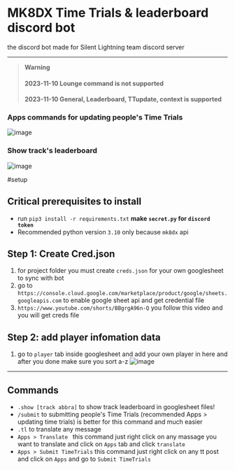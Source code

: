 # MK8DX Time Trials & leaderboard discord bot
the discord bot made for Silent Lightning team discord server

---
> **Warning**
>
> #### 2023-11-10 Lounge command is not supported
> #### 2023-11-10 General, Leaderboard, TTupdate, context is supported

### Apps commands for updating people's Time Trials
![image](https://cdn.discordapp.com/attachments/1172493621732327495/1172495134395474020/updating.gif?ex=6560862f&is=654e112f&hm=6ba1a9b10920fa311a1ab44a18d794e0e8c7b1d74dac400931c0205edddb7a2a&)

### Show track's leaderboard 
![image](https://cdn.discordapp.com/attachments/1172493621732327495/1172495675930447903/show_track.gif?ex=656086b1&is=654e11b1&hm=39670465510eacec7b523fb60a4a7899052a968c397224e4e1baccb867f9cc98&)

#setup
## Critical prerequisites to install
* run ```pip3 install -r requirements.txt```
**make `secret.py` for `discord token`**
* Recommended python version `3.10` only because `mk8dx` api
## Step 1: Create Cred.json
1. for project folder you must create `creds.json` for your own googlesheet to sync with bot
2. go to `https://console.cloud.google.com/marketplace/product/google/sheets.googleapis.com` to enable google sheet api and get credential file
3. `https://www.youtube.com/shorts/BBgrgA96n-Q` you follow this video and you will get creds file
## Step 2: add player infomation data
1. go to `player` tab inside googlesheet and add your own player in here and after you done make sure you sort a-z
![image](https://cdn.discordapp.com/attachments/1172493621732327495/1172502188279472218/player_tab.PNG?ex=65608cc1&is=654e17c1&hm=acca34a9edba8a27e5542bbbbb37931eebeb63509282c522745942c22d87fa76&)
---
## Commands
* `.show [track abbra]` to show track leaderboard in googlesheet files!
* `/submit` to submitting people's Time Trials (recommended Apps > updating time trials) is better for this command and much easier
* `.tl` to translate any message
* `Apps > Translate ` this command just right click on any massage you want to translate and click on `Apps` tab and click `translate`
* `Apps > Submit TimeTrials` this command just right click on any tt post and click on `Apps` and go to `Submit TimeTrials`
